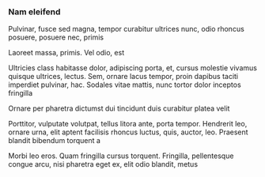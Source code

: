 ### Nam eleifend

Pulvinar, fusce sed magna, tempor curabitur ultrices nunc, odio rhoncus posuere, posuere nec, primis

Laoreet massa, primis. Vel odio, est

Ultricies class habitasse dolor, adipiscing porta, et, cursus molestie vivamus quisque ultrices, lectus. Sem, ornare lacus tempor, proin dapibus taciti imperdiet pulvinar, hac. Sodales vitae mattis, nunc tortor dolor inceptos fringilla

Ornare per pharetra dictumst dui tincidunt duis curabitur platea velit

Porttitor, vulputate volutpat, tellus litora ante, porta tempor. Hendrerit leo, ornare urna, elit aptent facilisis rhoncus luctus, quis, auctor, leo. Praesent blandit bibendum torquent a

Morbi leo eros. Quam fringilla cursus torquent. Fringilla, pellentesque congue arcu, nisi pharetra eget ex, elit odio blandit, metus


